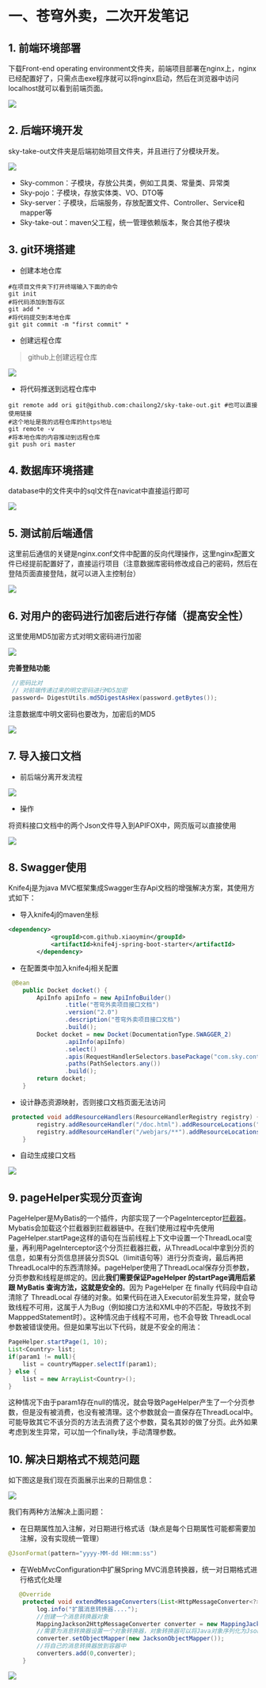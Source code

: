 # 一、苍穹外卖，二次开发笔记



## 1. 前端环境部署

下载Front-end operating environment文件夹，前端项目部署在nginx上，nginx已经配置好了，只需点击exe程序就可以将nginx启动，然后在浏览器中访问localhost就可以看到前端页面。

![](./img/1.png)

## 2. 后端环境开发

sky-take-out文件夹是后端初始项目文件夹，并且进行了分模块开发。

![](./img/2.png)

- Sky-common：子模块，存放公共类，例如工具类、常量类、异常类
- Sky-pojo：子模块，存放实体类、VO、DTO等
- Sky-server：子模块，后端服务，存放配置文件、Controller、Service和mapper等
- Sky-take-out：maven父工程，统一管理依赖版本，聚合其他子模块

## 3. git环境搭建

- 创建本地仓库

```shell
#在项目文件夹下打开终端输入下面的命令
git init
#将代码添加到暂存区
git add *
#将代码提交到本地仓库
git git commit -m "first commit" *
```

- 创建远程仓库

> github上创建远程仓库

![](./img/3.png)

- 将代码推送到远程仓库中

```shell
git remote add ori git@github.com:chailong2/sky-take-out.git #也可以直接使用链接
#这个地址是我的远程仓库的https地址 
git remote -v
#将本地仓库的内容推动到远程仓库
git push ori master
```

## 4. 数据库环境搭建

database中的文件夹中的sql文件在navicat中直接运行即可

![](./img/4.png)

## 5. 测试前后端通信

这里前后通信的关键是nginx.conf文件中配置的反向代理操作，这里nginx配置文件已经提前配置好了，直接运行项目（注意数据库密码修改成自己的密码，然后在登陆页面直接登陆，就可以进入主控制台）

![](./img/5.png)

## 6. 对用户的密码进行加密后进行存储（提高安全性）

这里使用MD5加密方式对明文密码进行加密

![](./img/6.png)

**完善登陆功能**

```java
 //密码比对
 // 对前端传递过来的明文密码进行MD5加密
 password= DigestUtils.md5DigestAsHex(password.getBytes());
```

注意数据库中明文密码也要改为，加密后的MD5

![](./img/7.png)

## 7. 导入接口文档

- 前后端分离开发流程

![](./img/8.png)

- 操作

将资料接口文档中的两个Json文件导入到APIFOX中，网页版可以直接使用

![](./img/9.png)

## 8. Swagger使用

Knife4j是为java MVC框架集成Swagger生存Api文档的增强解决方案，其使用方式如下：

- 导入knife4j的maven坐标

```xml
<dependency>
            <groupId>com.github.xiaoymin</groupId>
            <artifactId>knife4j-spring-boot-starter</artifactId>
        </dependency>
```

- 在配置类中加入knife4j相关配置

```java
 @Bean
    public Docket docket() {
        ApiInfo apiInfo = new ApiInfoBuilder()
                .title("苍穹外卖项目接口文档")
                .version("2.0")
                .description("苍穹外卖项目接口文档")
                .build();
        Docket docket = new Docket(DocumentationType.SWAGGER_2)
                .apiInfo(apiInfo)
                .select()
                .apis(RequestHandlerSelectors.basePackage("com.sky.controller"))
                .paths(PathSelectors.any())
                .build();
        return docket;
    }
```

- 设计静态资源映射，否则接口文档页面无法访问

```java
 protected void addResourceHandlers(ResourceHandlerRegistry registry) {
        registry.addResourceHandler("/doc.html").addResourceLocations("classpath:/META-INF/resources/");
        registry.addResourceHandler("/webjars/**").addResourceLocations("classpath:/META-INF/resources/webjars/");
    }
```

- 自动生成接口文档

![](./img/10.png)

## 9. pageHelper实现分页查询

PageHelper是MyBatis的一个插件，内部实现了一个PageInterceptor[拦截器](https://so.csdn.net/so/search?q=拦截器&spm=1001.2101.3001.7020)。Mybatis会加载这个拦截器到拦截器链中。在我们使用过程中先使用PageHelper.startPage这样的语句在当前线程上下文中设置一个ThreadLocal变量，再利用PageInterceptor这个分页拦截器拦截，从ThreadLocal中拿到分页的信息，如果有分页信息拼装分页SQL（limit语句等）进行分页查询，最后再把ThreadLocal中的东西清除掉。pageHelper使用了ThreadLocal保存分页参数，分页参数和线程是绑定的。因此**我们需要保证PageHelper 的startPage调用后紧跟 MyBatis 查询方法，这就是安全的**。因为 PageHelper 在 finally 代码段中自动清除了 ThreadLocal 存储的对象。如果代码在进入Executor前发生异常，就会导致线程不可用，这属于人为Bug（例如接口方法和XML中的不匹配，导致找不到MapppedStatement时）。这种情况由于线程不可用，也不会导致 ThreadLocal参数被错误使用。但是如果写出以下代码，就是不安全的用法：

```java
PageHelper.startPage(1, 10);
List<Country> list;
if(param1 != null){
    list = countryMapper.selectIf(param1);
} else {
    list = new ArrayList<Country>();
}

```

这种情况下由于param1存在null的情况，就会导致PageHelper产生了一个分页参数，但是没有被消费，也没有被清理。这个参数就会一直保存在ThreadLocal中。可能导致其它不该分页的方法去消费了这个参数，莫名其妙的做了分页。此外如果考虑到发生异常，可以加一个finally块，手动清理参数。

## 10. 解决日期格式不规范问题

如下图这是我们现在页面展示出来的日期信息：

![](./img/11.png)

我们有两种方法解决上面问题：

- 在日期属性加入注解，对日期进行格式话（缺点是每个日期属性可能都需要加注解，没有实现统一管理）

```java
@JsonFormat(pattern="yyyy-MM-dd HH:mm:ss")
```

- 在WebMvcConfiguration中扩展Spring MVC消息转换器，统一对日期格式进行格式化处理

```java
   @Override
    protected void extendMessageConverters(List<HttpMessageConverter<?>> converters) {
        log.info("扩展消息转换器....");
        //创建一个消息转换器对象
        MappingJackson2HttpMessageConverter converter = new MappingJackson2HttpMessageConverter();
        //需要为消息转换器设置一个对象转换器，对象转换器可以将Java对象序列化为Json字符串
        converter.setObjectMapper(new JacksonObjectMapper());
        //将自己的消息转换器放到容器中
        converters.add(0,converter);
    }
```

![](./img/12.png)